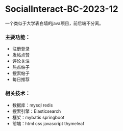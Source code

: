 # SocialInteract-BC-2023-12
一个类似于大学表白墙的java项目，前后端不分离。

### 主要功能：
  * 注册登录<br>
  * 发帖点赞<br>
  * 评论关注<br>
  * 热点帖子<br>
  * 搜索帖子<br>
  * 每日推荐<br>

### 相关技术：
  * 数据库：mysql redis
  * 搜索引擎：Elasticsearch
  * 框架：mybatis springboot
  * 前端：html css javascript thymeleaf 

